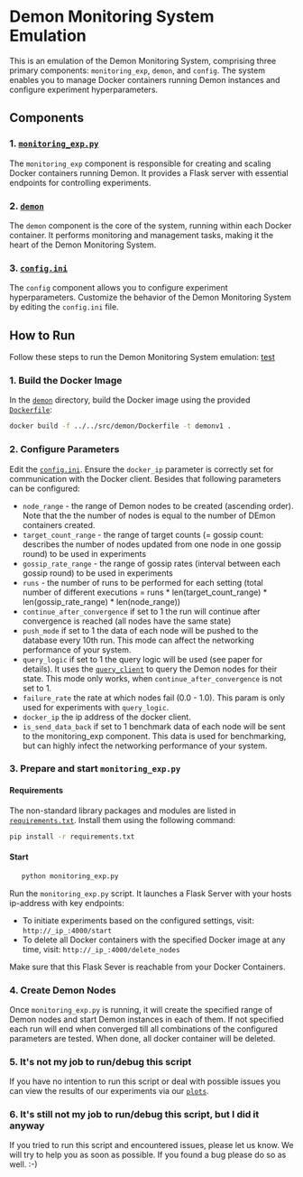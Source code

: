 # Demon Monitoring System Emulation

This is an emulation of the Demon Monitoring System, comprising three primary components: `monitoring_exp`, `demon`, and `config`. The system enables you to manage Docker containers running Demon instances and configure experiment hyperparameters.

## Components

### 1. [`monitoring_exp.py`](./monitoring_exp.py)

The `monitoring_exp` component is responsible for creating and scaling Docker containers running Demon. It provides a Flask server with essential endpoints for controlling experiments.

### 2. [`demon`](../../src/demon)

The `demon` component is the core of the system, running within each Docker container. It performs monitoring and management tasks, making it the heart of the Demon Monitoring System.

### 3. [`config.ini`](../config.ini)

The `config` component allows you to configure experiment hyperparameters. Customize the behavior of the Demon Monitoring System by editing the `config.ini` file.

## How to Run

Follow these steps to run the Demon Monitoring System emulation: [test](monitoring_exp.py#L3)

### 1. Build the Docker Image

In the [`demon`](../../src/demon) directory, build the Docker image using the provided [`Dockerfile`](../../src/demon/Dockerfile):
    
   ```bash
docker build -f ../../src/demon/Dockerfile -t demonv1 .
```

### 2. Configure Parameters

Edit the [`config.ini`](../config.ini). Ensure the `docker_ip` parameter is correctly set for communication with the Docker client. Besides that following parameters can be configured:
- `node_range` - the range of Demon nodes to be created (ascending order). Note that the the number of nodes is equal to the number of DEmon containers created.
- `target_count_range` - the range of target counts (= gossip count: describes the number of nodes updated from one node in one gossip round) to be used in experiments
- `gossip_rate_range` - the range of gossip rates (interval between each gossip round) to be used in experiments
- `runs` - the number of runs to be performed for each setting (total number of different executions = runs * len(target_count_range) * len(gossip_rate_range) * len(node_range))
- `continue_after_convergence` if set to 1 the run will continue after convergence is reached (all nodes have the same state)
- `push_mode` if set to 1 the data of each node will be pushed to the database every 10th run. This mode can affect the networking performance of your system.
- `query_logic` if set to 1 the query logic will be used (see paper for details). It uses the [`query_client`](../../src/query_client.py) to query the Demon nodes for their state. This mode only works, when `continue_after_convergence` is not set to 1.
- `failure_rate` the rate at which nodes fail (0.0 - 1.0). This param is only used for experiments with `query_logic`.
- `docker_ip` the ip address of the docker client.
- `is_send_data_back` if set to 1 benchmark data of each node will be sent to the monitoring_exp component. This data is used for benchmarking, but can highly infect the networking performance of your system.


### 3. Prepare and start `monitoring_exp.py`
#### Requirements
The non-standard library packages and modules are listed in [`requirements.txt`](./requirements.txt). Install them using the following command:
```bash
pip install -r requirements.txt
```
#### Start

```bash
   python monitoring_exp.py
```

Run the `monitoring_exp.py` script. It launches a Flask Server with your hosts ip-address with key endpoints:

- To initiate experiments based on the configured settings, visit: `http://_ip_:4000/start`
- To delete all Docker containers with the specified Docker image at any time, visit: `http://_ip_:4000/delete_nodes`

Make sure that this Flask Sever is reachable from your Docker Containers.

### 4. Create Demon Nodes

Once `monitoring_exp.py` is running, it will create the specified range of Demon nodes and start Demon instances in each of them. If not specified each run will end when converged till all combinations of the configured parameters are tested. When done, all docker container will be deleted. 


### 5. It's not my job to run/debug this script

If you have no intention to run this script or deal with possible issues you can view the results of our experiments via our [`plots`](./plots).

### 6. It's still not my job to run/debug this script, but I did it anyway

If you tried to run this script and encountered issues, please let us know. We will try to help you as soon as possible.
If you found a bug please do so as well. :-) 

